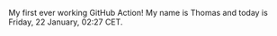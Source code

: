 My first ever working GitHub Action!
My name is Thomas and today is Friday, 22 January, 02:27 CET. 
